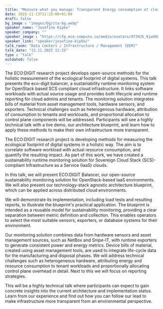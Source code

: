 ```yaml
---
title: "Measure what you manage: Transparent Energy consumption of cloud infrastructure 🇬🇧"
date: 2025-11-13T11:25:00+01:00
draft: false
bg_image : "images/bg/cta-bg.webp"
speaker_name: "Josefine Kipke"
speaker_company: ""
speaker_image : "https://cfp.eco-compute.io/media/avatars/9T7HJS_9jwdXPV.JPG"
speaker_link: "speaker/josefine-kipke/"
talk_room: "Data Centers / Infrastructure / Management (DIM)"
talk_date: "13.11.2025 11:25"
type : "talk"
outdated: false
---
```


The ECO:DIGIT research project develops open-source methods for the holistic measurement of the ecological footprint  of digital systems. This talk presents the eco-digit balancer, a sustainability runtime monitoring system for OpenStack based SCS compliant cloud infrastructure. It links software workloads with actual source usage and provides both lifecycle and runtime reporting for cloud admins and tenants. The monitoring solution integrates bills of material from asset management tools, hardware sensors, and exporters. Technical challenges such as heterogenous hardware, attribution of consumption to tenants and workloads, and proportional allocation to control plane components will be addressed. Participants will see a highly technical talk with a live demo, our architecture blueprint, and learn how to apply these methods to make their own infrastructure more transparent.

The ECO:DIGIT research project is developing methods for measuring the ecological footprint of digital systems in a holistic way. The aim is to correlate software workload with actual resource consumption, and quantify the resulting impact.  As part of this work, we have created a sustainability runtime monitoring solution for Sovereign Cloud Stack (SCS)-compliant Infrastructure as a Service (IaaS) clouds.

In this talk, we will present ECO:DIGIT Balancer, our open-source sustainability monitoring solution for OpenStack-based IaaS environments. We will also present our technology-stack agnostic architecture blueprint, which can be applied across distributed cloud environments.

We will demonstrate its implementation, including load tests and resulting reports, to illustrate the blueprint's practical application. The blueprint is intended as a reusable model for sustainability monitoring, providing a clear separation between metric definition and collection. This enables operators to select the most suitable sensors, exporters, or database systems for their environment.

Our monitoring solution combines data from hardware sensors and asset management sources, such as NetBox and Snipe-IT, with runtime exporters to generate consistent power and energy metrics. Device bills of material, created using asset management tools, are used to integrate life-cycle data for the manufacturing and disposal phases. We will address technical challenges such as heterogeneous hardware, attributing energy and resource consumption to tenant workloads and proportionally allocating control plane overhead in detail. Next to this we will focus on reporting strategies.

This will be a highly technical talk where participants can expect to gain concrete insights into the current architecture and implementation status. Learn from our experience and find out how you can follow our lead to make infrastructure more transparent from an environmental perspective.
